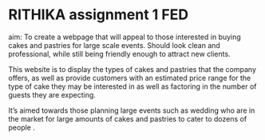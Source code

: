 # RITHIKA assignment 1 FED
aim: To create a webpage that will appeal to those interested in buying cakes and pastries for large scale events. Should look clean and professional, while still being friendly enough to attract new clients. 

This website is to display the types of cakes and pastries that the company offers, as well as provide customers with an estimated price range for the type of cake they may be interested in as well as factoring in the number of guests they are expecting.

It’s aimed towards those planning large events such as wedding who are in the market for large amounts of cakes and pastries to cater to dozens of people .
